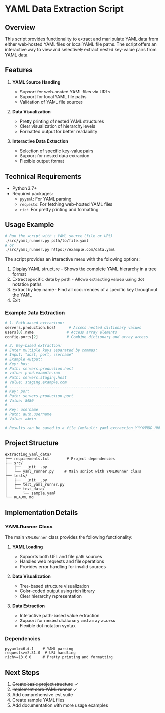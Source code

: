 # YAML Data Extraction Script

## Overview
This script provides functionality to extract and manipulate YAML data from either web-hosted YAML files or local YAML file paths. The script offers an interactive way to view and selectively extract nested key-value pairs from YAML data.

## Features
1. **YAML Source Handling**
   - Support for web-hosted YAML files via URLs
   - Support for local YAML file paths
   - Validation of YAML file sources

2. **Data Visualization**
   - Pretty printing of nested YAML structures
   - Clear visualization of hierarchy levels
   - Formatted output for better readability

3. **Interactive Data Extraction**
   - Selection of specific key-value pairs
   - Support for nested data extraction
   - Flexible output format

## Technical Requirements
- Python 3.7+
- Required packages:
  - `pyyaml`: For YAML parsing
  - `requests`: For fetching web-hosted YAML files
  - `rich`: For pretty printing and formatting

## Usage Example
```bash
# Run the script with a YAML source (file or URL)
./src/yaml_runner.py path/to/file.yaml
# or
./src/yaml_runner.py https://example.com/data.yaml
```

The script provides an interactive menu with the following options:
1. Display YAML structure - Shows the complete YAML hierarchy in a tree format
2. Extract specific data by path - Allows extracting values using dot notation paths
3. Extract by key name - Find all occurrences of a specific key throughout the YAML
4. Exit

### Example Data Extraction
```python
# 1. Path-based extraction:
servers.production.host      # Access nested dictionary values
users[0].name               # Access array elements
config.ports[2]             # Combine dictionary and array access

# 2. Key-based extraction:
# Enter multiple keys separated by commas:
# Input: "host, port, username"
# Example output:
# Key: host
# Path: servers.production.host
# Value: prod.example.com
# Path: servers.staging.host
# Value: staging.example.com
# --------------------------------------------------
# Key: port
# Path: servers.production.port
# Value: 8080
# --------------------------------------------------
# Key: username
# Path: auth.username
# Value: admin

# Results can be saved to a file (default: yaml_extraction_YYYYMMDD_HHMMSS.txt)
```

## Project Structure
```
extracting_yaml_data/
├── requirements.txt        # Project dependencies
├── src/
│   ├── __init__.py
│   └── yaml_runner.py     # Main script with YAMLRunner class
├── tests/
│   ├── __init__.py
│   ├── test_yaml_runner.py
│   └── test_data/
│       └── sample.yaml
└── README.md
```

## Implementation Details
### YAMLRunner Class
The main `YAMLRunner` class provides the following functionality:
1. **YAML Loading**
   - Supports both URL and file path sources
   - Handles web requests and file operations
   - Provides error handling for invalid sources

2. **Data Visualization**
   - Tree-based structure visualization
   - Color-coded output using rich library
   - Clear hierarchy representation

3. **Data Extraction**
   - Interactive path-based value extraction
   - Support for nested dictionary and array access
   - Flexible dot notation syntax

### Dependencies
```
pyyaml>=6.0.1    # YAML parsing
requests>=2.31.0  # URL handling
rich>=13.6.0     # Pretty printing and formatting
```

## Next Steps
1. ~~Create basic project structure~~ ✓
2. ~~Implement core YAML runner~~ ✓
3. Add comprehensive test suite
4. Create sample YAML files
5. Add documentation with more usage examples
